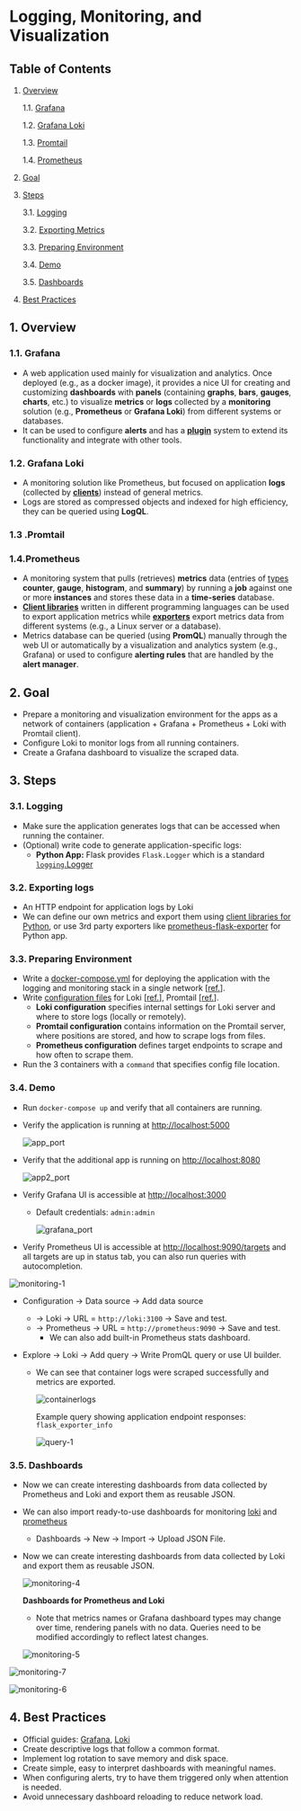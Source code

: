 # Logging, Monitoring, and Visualization

## Table of Contents

1. [Overview](#1-Overview)

   1.1. [Grafana](#11-Grafana)

   1.2. [Grafana Loki](#12-Grafana-Loki)

   1.3. [Promtail](#13-Promtail)

   1.4. [Prometheus](#14-Prometheus)

2. [Goal](#2-Goal)

3. [Steps](#3-Steps)

   3.1. [Logging](#31-Logging)

   3.2. [Exporting Metrics](#32-Exporting-Metrics)

   3.3. [Preparing Environment](#33-Preparing-Environment)

   3.4. [Demo](#34-Demo)

   3.5. [Dashboards](#35-Dashboards)

4. [Best Practices](#4-Best-Practices)

## 1. Overview

### 1.1. Grafana

- A web application used mainly for visualization and analytics. Once deployed (e.g., as a docker image), it provides a nice UI for creating and customizing **dashboards** with **panels** (containing **graphs**, **bars**, **gauges**, **charts**, etc.) to visualize **metrics** or **logs** collected by a **monitoring** solution (e.g., **Prometheus** or **Grafana Loki**) from different systems or databases.
- It can be used to configure **alerts** and has a **[plugin](https://grafana.com/grafana/plugins/)** system to extend its functionality and integrate with other tools.

### 1.2. Grafana Loki

- A monitoring solution like Prometheus, but focused on application **logs** (collected by **[clients](https://grafana.com/docs/loki/latest/clients/)**) instead of general metrics.
- Logs are stored as compressed objects and indexed for high efficiency, they can be queried using **LogQL**.

### 1.3 .Promtail

### 1.4.Prometheus

- A monitoring system that pulls (retrieves) **metrics** data (entries of [types](https://prometheus.io/docs/concepts/metric_types/) **counter**, **gauge**, **histogram**, and **summary**) by running a **job** against one or more **instances** and stores these data in a **time-series** database.
- **[Client libraries](https://prometheus.io/docs/instrumenting/clientlibs/)** written in different programming languages can be used to export application metrics while [**exporters**](https://prometheus.io/docs/instrumenting/exporters/) export metrics data from different systems (e.g., a Linux server or a database).
- Metrics database can be queried (using **PromQL**) manually through the web UI or automatically by a visualization and analytics system (e.g., Grafana) or used to configure **alerting rules** that are handled by the **alert manager**.

## 2. Goal

- Prepare a monitoring and visualization environment for the apps as a network of containers (application + Grafana + Prometheus + Loki with Promtail client).
- Configure Loki to monitor logs from all running containers.
- Create a Grafana dashboard to visualize the scraped data.

## 3. Steps

### 3.1. Logging

- Make sure the application generates logs that can be accessed when running the container.
- (Optional) write code to generate application-specific logs:
  - **Python App:** Flask provides `Flask.Logger` which is a standard [`logging`.Logger](https://docs.python.org/3/library/logging.html#logging.Logger)

### 3.2. Exporting logs

- An HTTP endpoint for application logs by Loki
- We can define our own metrics and export them using [client libraries for Python](https://prometheus.io/docs/instrumenting/clientlibs/), or use 3rd party exporters like [prometheus-flask-exporter](https://github.com/rycus86/prometheus_flask_exporter) for Python app.

### 3.3. Preparing Environment

- Write a [docker-compose.yml](../monitoring/docker-compose.yaml) for deploying the application with the logging and monitoring stack in a single network [[ref.](https://github.com/grafana/loki/blob/main/production/docker-compose.yaml)].
- Write [configuration files](../monitoring/config) for Loki [[ref.](https://grafana.com/docs/loki/latest/configuration/examples/)], Promtail [[ref.](https://grafana.com/docs/loki/latest/clients/promtail/configuration/)].
  - **Loki configuration** specifies internal settings for Loki server and where to store logs (locally or remotely).
  - **Promtail configuration** contains information on the Promtail server, where positions are stored, and how to scrape logs from files.
  - **Prometheus configuration** defines target endpoints to scrape and how often to scrape them.
- Run the 3 containers with a `command` that specifies config file location.

### 3.4. Demo

- Run `docker-compose up` and verify that all containers are running.

- Verify the application is running at <http://localhost:5000>

  ![app_port](./images/app_port.png)

- Verify that the additional app is running on <http://localhost:8080>

  ![app2_port](./images/app2_port.png)

- Verify Grafana UI is accessible at <http://localhost:3000>

  - Default credentials: `admin:admin`

    ![grafana_port](./images/grafana_port.png)

- Verify Prometheus UI is accessible at <http://localhost:9090/targets> and all targets are up in status tab, you can also run queries with autocompletion.

![monitoring-1](./images/monitoring-1.png)

- Configuration &rarr; Data source &rarr; Add data source

  - &rarr; Loki &rarr; URL = `http://loki:3100` &rarr; Save and test.
  - &rarr; Prometheus &rarr; URL = `http://prometheus:9090` &rarr; Save and test.
    - We can also add built-in Prometheus stats dashboard.

- Explore &rarr; Loki &rarr; Add query &rarr; Write PromQL query or use UI builder.

  - We can see that container logs were scraped successfully and metrics are exported.

    ![containerlogs](./images/containerlogs.png)

    Example query showing application endpoint responses: `flask_exporter_info`

    ![query-1](./images/query-1.png)

### 3.5. Dashboards

- Now we can create interesting dashboards from data collected by Prometheus and Loki and export them as reusable JSON.

- We can also import ready-to-use dashboards for monitoring [loki](https://grafana.com/grafana/dashboards/13407) and [prometheus](https://grafana.com/grafana/dashboards/3662)

  - Dashboards &rarr; New &rarr; Import &rarr; Upload JSON File.

- Now we can create interesting dashboards from data collected by Loki and export them as reusable JSON.

  ![monitoring-4](./images/monitoring-4.png)

  **Dashboards for Prometheus and Loki**

  - Note that metrics names or Grafana dashboard types may change over time, rendering panels with no data. Queries need to be modified accordingly to reflect latest changes.

  ![monitoring-5](./images/monitoring-5.png)

![monitoring-7](./images/monitoring-7.png)

![monitoring-6](./images/monitoring-6.png)

## 4. Best Practices

- Official guides: [Grafana](https://grafana.com/docs/grafana/latest/best-practices/), [Loki](https://grafana.com/docs/loki/latest/best-practices/)
- Create descriptive logs that follow a common format.
- Implement log rotation to save memory and disk space.
- Create simple, easy to interpret dashboards with meaningful names.
- When configuring alerts, try to have them triggered only when attention is needed.
- Avoid unnecessary dashboard reloading to reduce network load.
